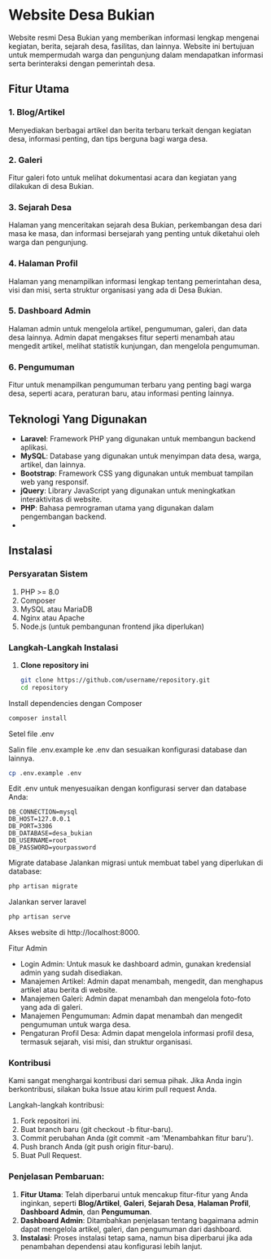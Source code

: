 # Website Desa Bukian

Website resmi Desa Bukian yang memberikan informasi lengkap mengenai kegiatan, berita, sejarah desa, fasilitas, dan lainnya. Website ini bertujuan untuk mempermudah warga dan pengunjung dalam mendapatkan informasi serta berinteraksi dengan pemerintah desa.


## Fitur Utama

### 1. **Blog/Artikel**
   Menyediakan berbagai artikel dan berita terbaru terkait dengan kegiatan desa, informasi penting, dan tips berguna bagi warga desa.

### 2. **Galeri**
   Fitur galeri foto untuk melihat dokumentasi acara dan kegiatan yang dilakukan di desa Bukian.

### 3. **Sejarah Desa**
   Halaman yang menceritakan sejarah desa Bukian, perkembangan desa dari masa ke masa, dan informasi bersejarah yang penting untuk diketahui oleh warga dan pengunjung.

### 4. **Halaman Profil**
   Halaman yang menampilkan informasi lengkap tentang pemerintahan desa, visi dan misi, serta struktur organisasi yang ada di Desa Bukian.

### 5. **Dashboard Admin**
   Halaman admin untuk mengelola artikel, pengumuman, galeri, dan data desa lainnya. Admin dapat mengakses fitur seperti menambah atau mengedit artikel, melihat statistik kunjungan, dan mengelola pengumuman.

### 6. **Pengumuman**
   Fitur untuk menampilkan pengumuman terbaru yang penting bagi warga desa, seperti acara, peraturan baru, atau informasi penting lainnya.

## Teknologi Yang Digunakan

- **Laravel**: Framework PHP yang digunakan untuk membangun backend aplikasi.
- **MySQL**: Database yang digunakan untuk menyimpan data desa, warga, artikel, dan lainnya.
- **Bootstrap**: Framework CSS yang digunakan untuk membuat tampilan web yang responsif.
- **jQuery**: Library JavaScript yang digunakan untuk meningkatkan interaktivitas di website.
- **PHP**: Bahasa pemrograman utama yang digunakan dalam pengembangan backend.
- 
## Instalasi
### Persyaratan Sistem

1. PHP >= 8.0
2. Composer
3. MySQL atau MariaDB
4. Nginx atau Apache
5. Node.js (untuk pembangunan frontend jika diperlukan)

### Langkah-Langkah Instalasi

1. **Clone repository ini**

   ```bash
   git clone https://github.com/username/repository.git
   cd repository
   ```
Install dependencies dengan Composer


```bash
composer install
```
Setel file .env

Salin file .env.example ke .env dan sesuaikan konfigurasi database dan lainnya.

```bash
cp .env.example .env
```
Edit .env untuk menyesuaikan dengan konfigurasi server dan database Anda:

```env
DB_CONNECTION=mysql
DB_HOST=127.0.0.1
DB_PORT=3306
DB_DATABASE=desa_bukian
DB_USERNAME=root
DB_PASSWORD=yourpassword
```

Migrate database
Jalankan migrasi untuk membuat tabel yang diperlukan di database:

```bash
php artisan migrate
```

Jalankan server laravel

```bash
php artisan serve
```
Akses website di http://localhost:8000.

Fitur Admin
- Login Admin: Untuk masuk ke dashboard admin, gunakan kredensial admin yang sudah disediakan.
- Manajemen Artikel: Admin dapat menambah, mengedit, dan menghapus artikel atau berita di website.
- Manajemen Galeri: Admin dapat menambah dan mengelola foto-foto yang ada di galeri.
- Manajemen Pengumuman: Admin dapat menambah dan mengedit pengumuman untuk warga desa.
- Pengaturan Profil Desa: Admin dapat mengelola informasi profil desa, termasuk sejarah, visi misi, dan struktur organisasi.

### Kontribusi
Kami sangat menghargai kontribusi dari semua pihak. Jika Anda ingin berkontribusi, silakan buka Issue atau kirim pull request Anda.

Langkah-langkah kontribusi:

1. Fork repositori ini.
2. Buat branch baru (git checkout -b fitur-baru).
3. Commit perubahan Anda (git commit -am 'Menambahkan fitur baru').
4. Push branch Anda (git push origin fitur-baru).
5. Buat Pull Request.

### Penjelasan Pembaruan:
1. **Fitur Utama**: Telah diperbarui untuk mencakup fitur-fitur yang Anda inginkan, seperti **Blog/Artikel**, **Galeri**, **Sejarah Desa**, **Halaman Profil**, **Dashboard Admin**, dan **Pengumuman**.
2. **Dashboard Admin**: Ditambahkan penjelasan tentang bagaimana admin dapat mengelola artikel, galeri, dan pengumuman dari dashboard.
3. **Instalasi**: Proses instalasi tetap sama, namun bisa diperbarui jika ada penambahan dependensi atau konfigurasi lebih lanjut.
